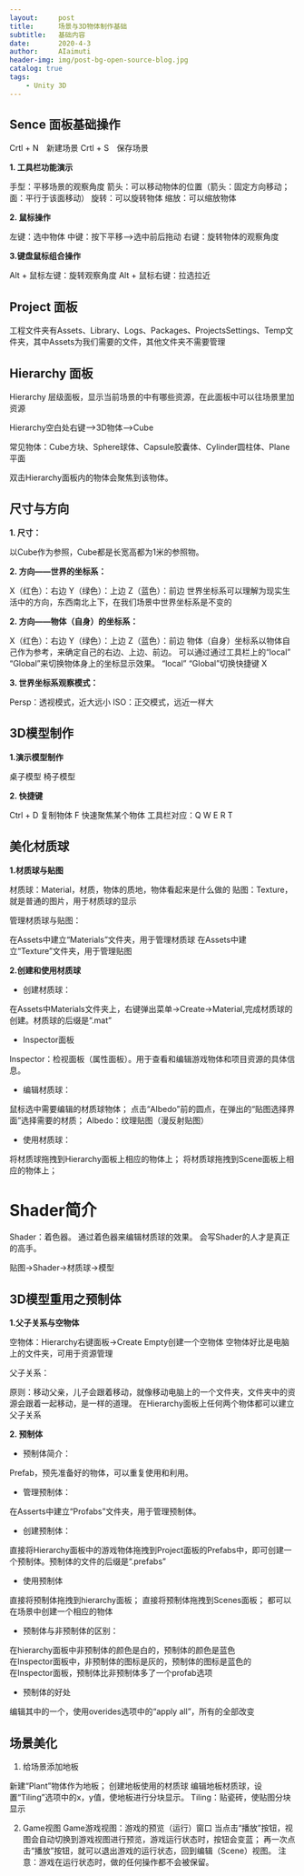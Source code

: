 ```yaml
---
layout:     post
title:      场景与3D物体制作基础
subtitle:   基础内容
date:       2020-4-3
author:     AIaimuti
header-img: img/post-bg-open-source-blog.jpg
catalog: true
tags:
    - Unity 3D
---
```


## Sence 面板基础操作

Crtl + N　新建场景 Crtl + S　保存场景

**1. 工具栏功能演示**

手型：平移场景的观察角度
箭头：可以移动物体的位置（箭头：固定方向移动；面：平行于该面移动）
旋转：可以旋转物体
缩放：可以缩放物体

**2. 鼠标操作**

左键：选中物体
中键：按下平移-->选中前后拖动
右键：旋转物体的观察角度

**3.键盘鼠标组合操作**

Alt + 鼠标左键：旋转观察角度
Alt + 鼠标右键：拉选拉近

## Project 面板

工程文件夹有Assets、Library、Logs、Packages、ProjectsSettings、Temp文件夹，其中Assets为我们需要的文件，其他文件夹不需要管理

## Hierarchy 面板

Hierarchy 层级面板，显示当前场景的中有哪些资源，在此面板中可以往场景里加资源

Hierarchy空白处右键-->3D物体-->Cube

常见物体：Cube方块、Sphere球体、Capsule胶囊体、Cylinder圆柱体、Plane平面

双击Hierarchy面板内的物体会聚焦到该物体。

## 尺寸与方向

**1. 尺寸：**

以Cube作为参照，Cube都是长宽高都为1米的参照物。

**2. 方向——世界的坐标系：**

X（红色）：右边
Y（绿色）：上边
Z（蓝色）：前边
世界坐标系可以理解为现实生活中的方向，东西南北上下，在我们场景中世界坐标系是不变的

**2. 方向——物体（自身）的坐标系：**

X（红色）：右边
Y（绿色）：上边
Z（蓝色）：前边
物体（自身）坐标系以物体自己作为参考，来确定自己的右边、上边、前边。
可以通过通过工具栏上的“local” “Global”来切换物体身上的坐标显示效果。
“local” “Global”切换快捷键 X

**3. 世界坐标系观察模式：**

Persp：透视模式，近大远小
ISO：正交模式，远近一样大

## 3D模型制作

**1.演示模型制作**

桌子模型
椅子模型

**2. 快捷键**

Ctrl + D 复制物体
F 快速聚焦某个物体
工具栏对应：Q W E R T

## 美化材质球

**1.材质球与贴图**

材质球：Material，材质，物体的质地，物体看起来是什么做的
贴图：Texture，就是普通的图片，用于材质球的显示

管理材质球与贴图：

在Assets中建立“Materials”文件夹，用于管理材质球
在Assets中建立“Texture”文件夹，用于管理贴图

**2.创建和使用材质球**

+ 创建材质球：

在Assets中Materials文件夹上，右键弹出菜单->Create->Material,完成材质球的创建。材质球的后缀是“.mat”

+ Inspector面板

Inspector：检视面板（属性面板）。用于查看和编辑游戏物体和项目资源的具体信息。

+ 编辑材质球：

鼠标选中需要编辑的材质球物体；
点击“Albedo”前的圆点，在弹出的“贴图选择界面”选择需要的材质；
Albedo：纹理贴图（漫反射贴图）

+ 使用材质球：

将材质球拖拽到Hierarchy面板上相应的物体上；
将材质球拖拽到Scene面板上相应的物体上；

# Shader简介

Shader：着色器。
通过着色器来编辑材质球的效果。
会写Shader的人才是真正的高手。

贴图->Shader->材质球->模型

## 3D模型重用之预制体

**1.父子关系与空物体**

空物体：Hierarchy右键面板->Create Empty创建一个空物体
空物体好比是电脑上的文件夹，可用于资源管理

父子关系：

原则：移动父亲，儿子会跟着移动，就像移动电脑上的一个文件夹，文件夹中的资源会跟着一起移动，是一样的道理。
在Hierarchy面板上任何两个物体都可以建立父子关系

**2. 预制体**

+ 预制体简介：

Prefab，预先准备好的物体，可以重复使用和利用。

+ 管理预制体：

在Asserts中建立“Profabs”文件夹，用于管理预制体。

+ 创建预制体：

直接将Hierarchy面板中的游戏物体拖拽到Project面板的Prefabs中，即可创建一个预制体。预制体的文件的后缀是“.prefabs”

+ 使用预制体

直接将预制体拖拽到hierarchy面板；
直接将预制体拖拽到Scenes面板；
都可以在场景中创建一个相应的物体

+ 预制体与非预制体的区别：

在hierarchy面板中非预制体的颜色是白的，预制体的颜色是蓝色<br>
在Inspector面板中，非预制体的图标是灰的，预制体的图标是蓝色的<br>
在Inspector面板，预制体比非预制体多了一个profab选项

+ 预制体的好处

编辑其中的一个，使用overides选项中的“apply all”，所有的全部改变  

## 场景美化

1. 给场景添加地板

新建“Plant”物体作为地板；
创建地板使用的材质球
编辑地板材质球，设置“Tiling”选项中的x，y值，使地板进行分块显示。
Tiling：贴瓷砖，使贴图分块显示

2. Game视图
Game游戏视图：游戏的预览（运行）窗口
当点击“播放”按钮，视图会自动切换到游戏视图进行预览，游戏运行状态时，按钮会变蓝；
再一次点击“播放”按钮，就可以退出游戏的运行状态，回到编辑（Scene）视图。
注意：游戏在运行状态时，做的任何操作都不会被保留。
